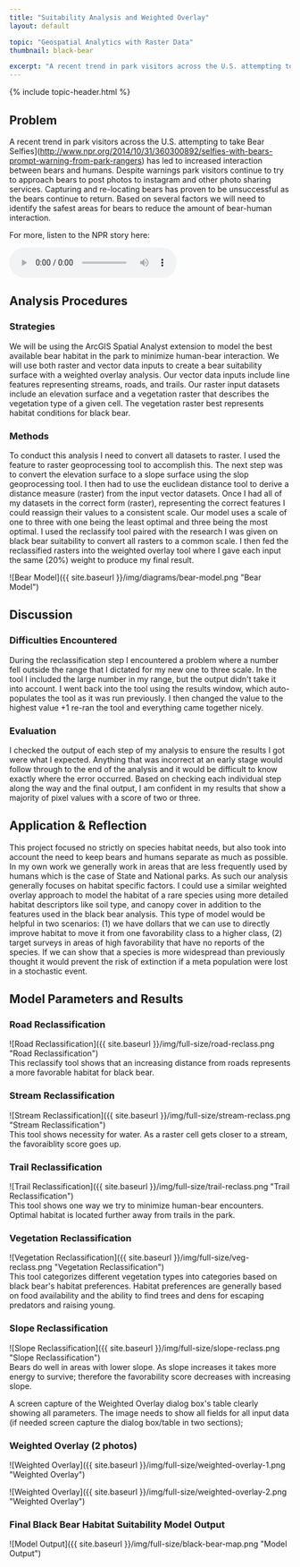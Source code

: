 ```yaml
---
title: "Suitability Analysis and Weighted Overlay"
layout: default

topic: "Geospatial Analytics with Raster Data"
thumbnail: black-bear

excerpt: "A recent trend in park visitors across the U.S. attempting to take Bear Selfies has led to increased interaction between bears and humans.  Despite warnings park visitors continue to try to approach bears to post photos to instagram and other photo sharing services.  Capturing and re-locating bears has proven to be unsuccessful as the bears continue to return.  Based on several factors we will need to identify the safest areas for bears to reduce the amount of bear-human interaction."
---
```


{% include topic-header.html %}

## Problem

A recent trend in park visitors across the U.S. attempting to take Bear Selfies](http://www.npr.org/2014/10/31/360300892/selfies-with-bears-prompt-warning-from-park-rangers) has led to increased interaction between bears and humans.  Despite warnings park visitors continue to try to approach bears to post photos to instagram and other photo sharing services.  Capturing and re-locating bears has proven to be unsuccessful as the bears continue to return.  Based on several factors we will need to identify the safest areas for bears to reduce the amount of bear-human interaction.

For more, listen to the NPR story here:  

<audio controls>
  <source src="/assets/bear-selfies.mp3" type="audio/mpeg">
  Your browser does not support html5 audio.
</audio>
<br>

## Analysis Procedures

### Strategies

We will be using the ArcGIS Spatial Analyst extension to model the best available bear habitat in the park to minimize human-bear interaction.  We will use both raster and vector data inputs to create a bear suitability surface with a weighted overlay analysis.  Our vector data inputs include line features representing streams, roads, and trails.  Our raster input datasets include an elevation surface and a vegetation raster that describes the vegetation type of a given cell.  The vegetation raster best represents habitat conditions for black bear.

### Methods

To conduct this analysis I need to convert all datasets to raster.  I used the feature to raster geoprocessing tool to accomplish this.  The next step was to convert the elevation surface to a slope surface using the slop geoprocessing tool.  I then had to use the euclidean distance tool to derive a distance measure (raster) from the input vector datasets. Once I had all of my datasets in the correct form (raster), representing the correct features I could reassign their values to a consistent scale.  Our model uses a scale of one to three with one being the least optimal and three being the most optimal.  I used the reclassify tool paired with the research I was given on black bear suitability to convert all rasters to a common scale.  I then fed the reclassified rasters into the weighted overlay tool where I gave each input the same (20%) weight to produce my final result.

![Bear Model]({{ site.baseurl }}/img/diagrams/bear-model.png "Bear Model")
  
## Discussion

### Difficulties Encountered

During the reclassification step I encountered a problem where a number fell outside the range that I dictated for my new one to three scale.  In the tool I included the large number in my range, but the output didn't take it into account.  I went back into the tool using the results window, which auto-populates the tool as it was run previously.  I then changed the value to the highest value +1 re-ran the tool and everything came together nicely.

### Evaluation

I checked the output of each step of my analysis to ensure the results I got were what I expected.  Anything that was incorrect at an early stage would follow through to the end of the analysis and it would be difficult to know exactly where the error occurred.  Based on checking each individual step along the way and the final output, I am confident in my results that show a majority of pixel values with a score of two or three.

## Application & Reflection

This project focused no strictly on species habitat needs, but also took into account the need to keep bears and humans separate as much as possible.  In my own work we generally work in areas that are less frequently used by humans which is the case of State and National parks.  As such our analysis generally focuses on habitat specific factors.  I could use a similar weighted overlay approach to model the habitat of a rare species using more detailed habitat descriptors like soil type, and canopy cover in addition to the features used in the black bear analysis.  This type of model would be helpful in two scenarios: (1) we have dollars that we can use to directly improve habitat to move it from one favorability class to a higher class, (2) target surveys in areas of high favorability that have no reports of the species.  If we can show that a species is more widespread than previously thought it would prevent the risk of extinction if a meta population were lost in a stochastic event.

## Model Parameters and Results

### Road Reclassification

![Road Reclassification]({{ site.baseurl }}/img/full-size/road-reclass.png "Road Reclassification")<br>
This reclassify tool shows that an increasing distance from roads represents a more favorable habitat for black bear.

### Stream Reclassification

![Stream Reclassification]({{ site.baseurl }}/img/full-size/stream-reclass.png "Stream Reclassification")<br>
This tool shows necessity for water.  As a raster cell gets closer to a stream, the favoraiblity score goes up.

### Trail Reclassification

![Trail Reclassification]({{ site.baseurl }}/img/full-size/trail-reclass.png "Trail Reclassification")<br>
This tool shows one way we try to minimize human-bear encounters.  Optimal habitat is located further away from trails in the park.

### Vegetation Reclassification

![Vegetation Reclassification]({{ site.baseurl }}/img/full-size/veg-reclass.png "Vegetation Reclassification")<br>
This tool categorizes different vegetation types into categories based on black bear's habitat preferences.  Habitat preferences are generally based on food availability and the ability to find trees and dens for escaping predators and raising young.

### Slope Reclassification

![Slope Reclassification]({{ site.baseurl }}/img/full-size/slope-reclass.png "Slope Reclassification")<br>
Bears do well in areas with lower slope.  As slope increases it takes more energy to survive; therefore the favorability score decreases with increasing slope.

A screen capture of the Weighted Overlay dialog box's table clearly showing all parameters. The image needs to show all fields for all input data (if needed screen capture the dialog box/table in two sections);

### Weighted Overlay (2 photos)
![Weighted Overlay]({{ site.baseurl }}/img/full-size/weighted-overlay-1.png "Weighted Overlay")<br>

![Weighted Overlay]({{ site.baseurl }}/img/full-size/weighted-overlay-2.png "Weighted Overlay")<br>

### Final Black Bear Habitat Suitability Model Output
![Model Output]({{ site.baseurl }}/img/full-size/black-bear-map.png "Model Output")<br>